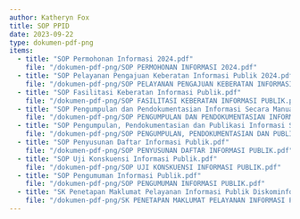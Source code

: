 ```yaml
---
author: Katheryn Fox
title: SOP PPID
date: 2023-09-22
type: dokumen-pdf-png
items:
  - title: "SOP Permohonan Informasi 2024.pdf"
    file: "/dokumen-pdf-png/SOP PERMOHONAN INFORMASI 2024.pdf"
  - title: "SOP Pelayanan Pengajuan Keberatan Informasi Publik 2024.pdf"
    file: "/dokumen-pdf-png/SOP PELAYANAN PENGAJUAN KEBERATAN INFORMASI PUBLIK 2024.pdf"
  - title: "SOP Fasilitasi Keberatan Informasi Publik.pdf"
    file: "/dokumen-pdf-png/SOP FASILITASI KEBERATAN INFORMASI PUBLIK.pdf"
  - title: "SOP Pengumpulan dan Pendokumentasian Informasi Secara Manual oleh PPID Utama.pdf"
    file: "/dokumen-pdf-png/SOP PENGUMPULAN DAN PENDOKUMENTASIAN INFORMASI SECARA MANUAL OLEH PPID UTAMA.pdf"
  - title: "SOP Pengumpulan, Pendokumentasian dan Publikasi Informasi Secara Online oleh SKPD dan PPID Utama.pdf"
    file: "/dokumen-pdf-png/SOP PENGUMPULAN, PENDOKUMENTASIAN DAN PUBLIKASI INFORMASI SECARA ONLINE OLEH SKPD DAN PPID UTAMA.pdf"
  - title: "SOP Penyusunan Daftar Informasi Publik.pdf"
    file: "/dokumen-pdf-png/SOP PENYUSUNAN DAFTAR INFORMASI PUBLIK.pdf"
  - title: "SOP Uji Konskuensi Informasi Publik.pdf"
    file: "/dokumen-pdf-png/SOP UJI KONSKUENSI INFORMASI PUBLIK.pdf"
  - title: "SOP Pengumuman Informasi Publik.pdf"
    file: "/dokumen-pdf-png/SOP PENGUMUMAN INFORMASI PUBLIK.pdf"
  - title: "SK Penetapan Maklumat Pelayanan Informasi Publik Diskominfo.pdf"
    file: "/dokumen-pdf-png/SK PENETAPAN MAKLUMAT PELAYANAN INFORMASI PUBLIK DISKOMINFO.pdf"
---
```

